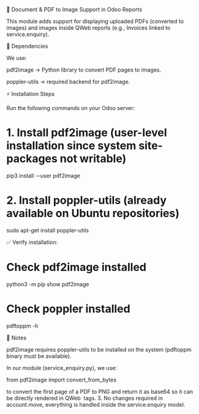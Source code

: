 📌 Document & PDF to Image Support in Odoo Reports

This module adds support for displaying uploaded PDFs (converted to images) and images inside QWeb reports (e.g., Invoices linked to service.enquiry).

🔧 Dependencies

We use:

pdf2image
 → Python library to convert PDF pages to images.

poppler-utils
 → required backend for pdf2image.

⚡ Installation Steps

Run the following commands on your Odoo server:
# 1. Install pdf2image (user-level installation since system site-packages not writable)
pip3 install --user pdf2image

# 2. Install poppler-utils (already available on Ubuntu repositories)
sudo apt-get install poppler-utils

✅ Verify installation:
# Check pdf2image installed
python3 -m pip show pdf2image

# Check poppler installed
pdftoppm -h

📝 Notes

pdf2image requires poppler-utils to be installed on the system (pdftoppm binary must be available).

In our module (service_enquiry.py), we use:

from pdf2image import convert_from_bytes


to convert the first page of a PDF to PNG and return it as base64 so it can be directly rendered in QWeb <img> tags.
3. No changes required in account.move, everything is handled inside the service.enquiry model.